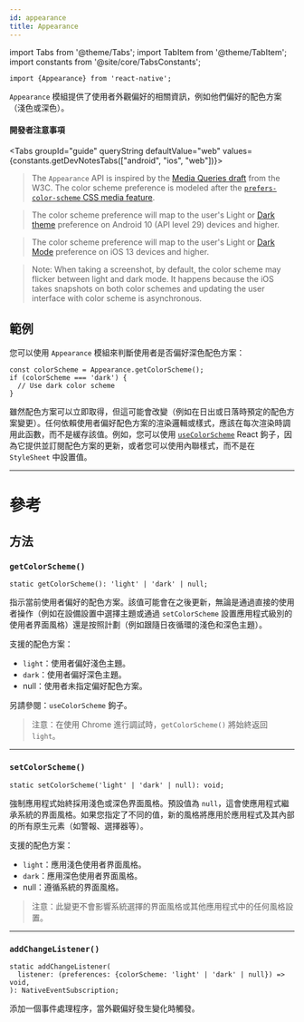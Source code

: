 ```yaml
---
id: appearance
title: Appearance
---
```


import Tabs from '@theme/Tabs'; import TabItem from '@theme/TabItem'; import constants from '@site/core/TabsConstants';

```tsx
import {Appearance} from 'react-native';
```

`Appearance` 模組提供了使用者外觀偏好的相關資訊，例如他們偏好的配色方案（淺色或深色）。

#### 開發者注意事項

<Tabs groupId="guide" queryString defaultValue="web" values={constants.getDevNotesTabs(["android", "ios", "web"])}>

<TabItem value="web">

> The `Appearance` API is inspired by the [Media Queries draft](https://drafts.csswg.org/mediaqueries-5/) from the W3C. The color scheme preference is modeled after the [`prefers-color-scheme` CSS media feature](https://developer.mozilla.org/en-US/docs/Web/CSS/@media/prefers-color-scheme).

</TabItem>
<TabItem value="android">

> The color scheme preference will map to the user's Light or [Dark theme](https://developer.android.com/guide/topics/ui/look-and-feel/darktheme) preference on Android 10 (API level 29) devices and higher.

</TabItem>
<TabItem value="ios">

> The color scheme preference will map to the user's Light or [Dark Mode](https://developer.apple.com/design/human-interface-guidelines/ios/visual-design/dark-mode/) preference on iOS 13 devices and higher.

> Note: When taking a screenshot, by default, the color scheme may flicker between light and dark mode. It happens because the iOS takes snapshots on both color schemes and updating the user interface with color scheme is asynchronous.

</TabItem>
</Tabs>

## 範例

您可以使用 `Appearance` 模組來判斷使用者是否偏好深色配色方案：

```tsx
const colorScheme = Appearance.getColorScheme();
if (colorScheme === 'dark') {
  // Use dark color scheme
}
```

雖然配色方案可以立即取得，但這可能會改變（例如在日出或日落時預定的配色方案變更）。任何依賴使用者偏好配色方案的渲染邏輯或樣式，應該在每次渲染時調用此函數，而不是緩存該值。例如，您可以使用 [`useColorScheme`](usecolorscheme) React 鉤子，因為它提供並訂閱配色方案的更新，或者您可以使用內聯樣式，而不是在 `StyleSheet` 中設置值。

---

# 參考

## 方法

### `getColorScheme()`

```tsx
static getColorScheme(): 'light' | 'dark' | null;
```

指示當前使用者偏好的配色方案。該值可能會在之後更新，無論是通過直接的使用者操作（例如在設備設置中選擇主題或通過 `setColorScheme` 設置應用程式級別的使用者界面風格）還是按照計劃（例如跟隨日夜循環的淺色和深色主題）。

支援的配色方案：

- `light`：使用者偏好淺色主題。
- `dark`：使用者偏好深色主題。
- null：使用者未指定偏好配色方案。

另請參閱：`useColorScheme` 鉤子。

> 注意：在使用 Chrome 進行調試時，`getColorScheme()` 將始終返回 `light`。

---

### `setColorScheme()`

```tsx
static setColorScheme('light' | 'dark' | null): void;
```

強制應用程式始終採用淺色或深色界面風格。預設值為 `null`，這會使應用程式繼承系統的界面風格。如果您指定了不同的值，新的風格將應用於應用程式及其內部的所有原生元素（如警報、選擇器等）。

支援的配色方案：

- `light`：應用淺色使用者界面風格。
- `dark`：應用深色使用者界面風格。
- null：遵循系統的界面風格。

> 注意：此變更不會影響系統選擇的界面風格或其他應用程式中的任何風格設置。

---

### `addChangeListener()`

```tsx
static addChangeListener(
  listener: (preferences: {colorScheme: 'light' | 'dark' | null}) => void,
): NativeEventSubscription;
```

添加一個事件處理程序，當外觀偏好發生變化時觸發。